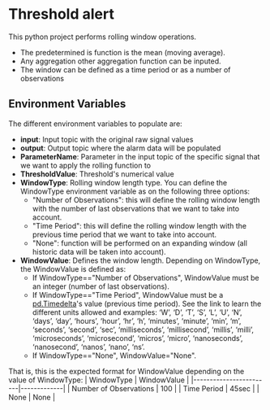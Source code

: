 # Threshold alert

This python project performs rolling window operations. 
- The predetermined is function is the mean (moving average). 
- Any aggregation other aggregation function can be inputed.
- The window can be defined as a time period or as a number of observations

## Environment Variables

The different environment variables to populate are:

- **input**: Input topic with the original raw signal values
- **output**: Output topic where the alarm data will be populated
- **ParameterName**: Parameter in the input topic of the specific signal that we want to apply the rolling function to
- **ThresholdValue**: Threshold's numerical value
- **WindowType**: Rolling window length type. You can define the WindowType environment variable as on the following three options:
  - "Number of Observations": this will define the rolling window length with the number of last observations that we want to take into account.
  - "Time Period": this will define the rolling window length with the previous time period that we want to take into account.
  - "None": function will be performed on an expanding window (all historic data will be taken into account). 
- **WindowValue**: Defines the window length. Depending on WindowType, the WindowValue is defined as:
  - If WindowType=="Number of Observations", WindowValue must be an integer (number of last observations).
  - If WindowType=="Time Period", WindowValue must be a [pd.Timedelta](https://pandas.pydata.org/docs/reference/api/pandas.Timedelta.html)'s value (previous time period). See the link to learn the different units allowed and examples: ‘W’, ‘D’, ‘T’, ‘S’, ‘L’, ‘U’, ‘N’, ‘days’, ‘day’, ‘hours’, ‘hour’, ‘hr’, ‘h’, ‘minutes’, ‘minute’, ‘min’, ‘m’, ‘seconds’, ‘second’, ‘sec’, ‘milliseconds’, ‘millisecond’, ‘millis’, ‘milli’, ‘microseconds’, ‘microsecond’, ‘micros’, ‘micro’, ‘nanoseconds’, ‘nanosecond’, ‘nanos’, ‘nano’, ‘ns’.
  - If WindowType=="None", WindowValue="None".

That is, this is the expected format for WindowValue depending on the value of WindowType:
| WindowType             | WindowValue |
|------------------------|-------------|
| Number of Observations | 100         |
| Time Period            | 45sec       |
| None                   | None        |
